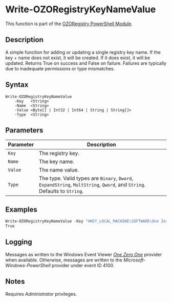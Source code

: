 # Write-OZORegistryKeyNameValue
This function is part of the [OZORegistry PowerShell Module](../README.md).

## Description
A simple function for adding or updating a single registry key name. If the key + name does not exist, it will be created. If it does exist, it will be updated. Returns True on success and False on failure. Failures are typically due to inadequate permissions or type mismatches.

## Syntax
```
Write-OZORegistryKeyNameValue
    -Key   <String>
    -Name  <String>
    -Value <Byte[] | Int32 | Int64 | String | String[]>
    -Type  <String>
```

## Parameters
|Parameter|Description|
|---------|-----------|
|`Key`|The registry key.|
|`Name`|The key name.|
|`Value`|The name value.|
|`Type`|The type. Valid types are `Binary`, `Dword`, `ExpandString`, `MultString`, `Qword`, and `String`. Defaults to `String`.|

## Examples
```powershell
Write-OZORegistryKeyNameValue -Key "HKEY_LOCAL_MACHINE\SOFTWARE\One Zero One" -Value "Acronym" -Data "OZO" -Type "String"
True
```

## Logging
Messages as written to the Windows Event Viewer [_One Zero One_](https://github.com/onezeroone-dev/OZOLogger-PowerShell-Module/blob/main/README.md) provider when available. Otherwise, messages are written to the _Microsoft-Windows-PowerShell_ provider under event ID 4100.

## Notes
Requires _Administrator_ privileges.
